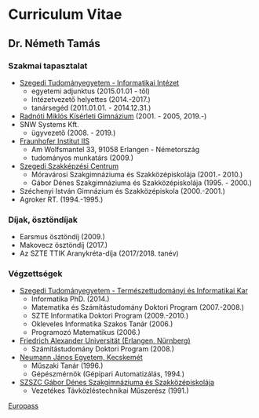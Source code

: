 # Curriculum Vitae

## Dr. Németh Tamás

<Nevjegy />

### Szakmai tapasztalat

- [Szegedi Tudományegyetem - Informatikai Intézet](http://www.inf.u-szeged.hu/)
  - egyetemi adjunktus (2015.01.01 - től)
  - Intézetvezető helyettes (2014.-2017.)
  - tanársegéd (2011.01.01. - 2014.12.31.)
- [Radnóti Miklós Kísérleti Gimnázium](http://www.radnoti-szeged.sulinet.hu/index.php?cmd=openpage) (2001. - 2005, 2019.-)
- SNW Systems Kft.
  - ügyvezető (2008. - 2019.) 
- [Fraunhofer Institut IIS](https://www.iis.fraunhofer.de/)
  - Am Wolfsmantel 33, 91058 Erlangen - Németország
  - tudományos munkatárs (2009.)
- [Szegedi Szakképzési Centrum](http://szakkepzesszeged.hu/)
  - Móravárosi Szakgimnáziuma és Szakközépiskolája (2001.- 2010.)
  - Gábor Dénes Szakgimnáziuma és Szakközépiskolája (1995. - 2000.)
- Széchenyi István Gimnázium és Szakközépiskola (2000.-2001.)
- Agroker RT. (1994.-1995.)

### Díjak, ösztöndíjak

- Earsmus ösztöndíj (2009.)
- Makovecz ösztöndíj (2017.)
- Az SZTE TTIK Aranykréta-díja (2017/2018. tanév)

### Végzettségek

- [Szegedi Tudományegyetem - Természettudományi és Informatikai Kar](http://www.sci.u-szeged.hu/)
  - Informatika PhD. (2014.)
  - Matematika és Számítástudomány Doktori Program (2007.-2008.)
  - SZTE Informatika Doktori Program (2009.-2010.)
  - Okleveles Informatika Szakos Tanár (2006.)
  - Programozó Matematikus (2006.)
- [Friedrich Alexander Universität (Erlangen, Nürnberg)](https://www.fau.de/)
  - Számítástudomány Doktori Program (2008.)
- [Neumann János Egyetem, Kecskemét](https://gamf.uni-neumann.hu/)
  - Műszaki Tanár (1996.)
  - Gépészmérnök (Gépipari Automatizálás, 1994.)
- [SZSZC Gábor Dénes Szakgimnáziuma és Szakközépiskolája](http://www.gdszeged.hu/)
  - Vezetékes Távközléstechnikai Műszerész (1991.)

[Europass](http://www.inf.u-szeged.hu/~tnemeth/cv.pdf)